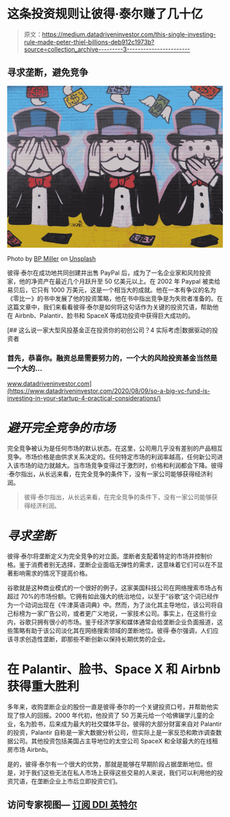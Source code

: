 # 这条投资规则让彼得·泰尔赚了几十亿

> 原文：<https://medium.datadriveninvestor.com/this-single-investing-rule-made-peter-thiel-billions-deb912c1973b?source=collection_archive---------3----------------------->

## 寻求垄断，避免竞争

![](img/bb3bff8e5f3fc9115566c868bcf55c8e.png)

Photo by [BP Miller](https://unsplash.com/@bp_miller?utm_source=medium&utm_medium=referral) on [Unsplash](https://unsplash.com?utm_source=medium&utm_medium=referral)

彼得·泰尔在成功地共同创建并出售 PayPal 后，成为了一名企业家和风险投资家，他的净资产在最近几个月跃升至 50 亿美元以上。在 2002 年 Paypal 被卖给易贝后，它只有 1000 万美元，这是一个相当大的成就。他在一本有争议的名为《零比一》的书中发展了他的投资策略，他在书中指出竞争是为失败者准备的。在这篇文章中，我们来看看彼得·泰尔是如何将这句话作为关键的投资咒语，帮助他在 Airbnb、Palantir、脸书和 SpaceX 等成功投资中获得巨大成功的。

[](https://www.datadriveninvestor.com/2020/08/09/so-a-big-vc-fund-is-investing-in-your-startup-4-practical-considerations/) [## 这么说一家大型风投基金正在投资你的初创公司？4 实际考虑|数据驱动的投资者

### 首先，恭喜你。融资总是需要努力的，一个大的风险投资基金当然是一个大的…

www.datadriveninvestor.com](https://www.datadriveninvestor.com/2020/08/09/so-a-big-vc-fund-is-investing-in-your-startup-4-practical-considerations/) 

# *避开完全竞争的市场*

完全竞争被认为是任何市场的默认状态。在这里，公司用几乎没有差别的产品相互竞争。市场价格是由供求关系决定的。任何特定市场的利润率越高，任何新公司进入该市场的动力就越大。当市场竞争变得过于激烈时，价格和利润都会下降。彼得·泰尔指出，从长远来看，在完全竞争的条件下，没有一家公司能够获得经济利润。

> 彼得·泰尔指出，从长远来看，在完全竞争的条件下，没有一家公司能够获得经济利润。

# *寻求垄断*

彼得·泰尔将垄断定义为完全竞争的对立面。垄断者支配着特定的市场并控制价格。鉴于消费者别无选择，垄断企业面临无弹性的需求，这意味着它们可以在不显著影响需求的情况下提高价格。

谷歌就是这种商业模式的一个很好的例子。这家美国科技公司在网络搜索市场占有超过 70%的市场份额。它拥有如此强大的统治地位，以至于“谷歌”这个词已经作为一个动词出现在《牛津英语词典》中。然而，为了淡化其主导地位，该公司将自己标榜为一家广告公司，或者更广义地说，一家技术公司。事实上，在这些行业内，谷歌只拥有很小的市场。鉴于经济学家和媒体通常会给垄断企业负面报道，这些策略有助于该公司淡化其在网络搜索领域的垄断地位。彼得·泰尔强调，人们应该寻求创造性垄断，即那些不断创新以保持长期优势的企业。

# 在 Palantir、脸书、Space X 和 Airbnb 获得重大胜利

多年来，收购垄断企业的股份一直是彼得·泰尔的一个关键投资口号，并帮助他实现了惊人的回报。2000 年代初，他投资了 50 万美元给一个哈佛辍学儿童的企业，名为脸书，后来成为最大的社交媒体平台。彼得的大部分财富来自对 Palantir 的投资，Palantir 自称是一家大数据分析公司，但实际上是一家反恐和欺诈调查数据公司。其他投资包括美国占主导地位的太空公司 SpaceX 和全球最大的在线租房市场 Airbnb。

是的，彼得·泰尔有一个很大的优势，那就是能够在早期阶段占据垄断地位。但是，对于我们这些无法在私人市场上获得这些交易的人来说，我们可以利用他的投资咒语，在垄断企业上市后立即投资它们。

## 访问专家视图— [订阅 DDI 英特尔](https://datadriveninvestor.com/ddi-intel)